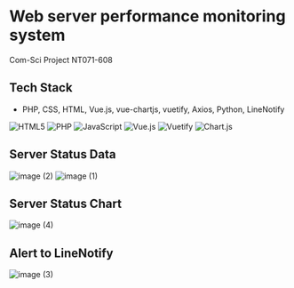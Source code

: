 # Web server performance monitoring system
Com-Sci Project NT071-608 

## Tech Stack

- PHP, CSS, HTML, Vue.js, vue-chartjs, vuetify, Axios, Python, LineNotify
<p>
  <img alt="HTML5" src="https://img.shields.io/badge/html5-%23E34F26.svg?style=for-the-badge&logo=html5&logoColor=white" /> 
  <img alt="PHP" src="https://img.shields.io/badge/php-%23777BB4.svg?style=for-the-badge&logo=php&logoColor=white" />
  <img alt="JavaScript" src="https://img.shields.io/badge/javascript-%23323330.svg?style=for-the-badge&logo=javascript&logoColor=%23F7DF1E)" /> 
  <img alt="Vue.js" src="https://img.shields.io/badge/vuejs-%2335495e.svg?style=for-the-badge&logo=vuedotjs&logoColor=%234FC08D" /> 
  <img alt="Vuetify" src="https://img.shields.io/badge/Vuetify-1867C0?style=for-the-badge&logo=vuetify&logoColor=AEDDFF" /> 
  <img alt="Chart.js" src="https://img.shields.io/badge/chart.js-F5788D.svg?style=for-the-badge&logo=chart.js&logoColor=white" /> 
<p>

## Server Status Data 
![image (2)](https://user-images.githubusercontent.com/87747635/183032008-a9114dd3-b43c-47b1-9bf9-7b8eacf43992.png)
![image (1)](https://user-images.githubusercontent.com/87747635/183032013-5d1beee0-97b6-40cb-b317-2304a81e616d.png)

## Server Status Chart 
![image (4)](https://user-images.githubusercontent.com/87747635/183031974-4e38734b-253a-4ded-8f9b-4c1a169b0f00.png)

## Alert to LineNotify
![image (3)](https://user-images.githubusercontent.com/87747635/183031992-d7e1b2d1-a302-409c-be04-770c6999f8fd.png)
